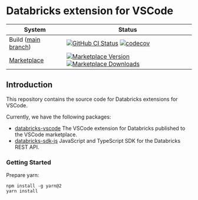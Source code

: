 # Databricks extension for VSCode

| System                                                                                   | Status                                                                                                                                                                                                                                                                                                                                                                |
| ---------------------------------------------------------------------------------------- | --------------------------------------------------------------------------------------------------------------------------------------------------------------------------------------------------------------------------------------------------------------------------------------------------------------------------------------------------------------------- |
| Build ([main branch](https://github.com/databricks/databricks-vscode/commits/main))      | [![GitHub CI Status](https://github.com/databricks/databricks-vscode/actions/workflows/push.yml/badge.svg?branch=main)](https://github.com/databricks/databricks-vscode/actions/workflows/push.yml) [![codecov](https://codecov.io/gh/databricks/databricks-vscode/branch/main/graph/badge.svg?token=PUN77X0W3Z)](https://codecov.io/gh/databricks/databricks-vscode) |
| [Marketplace](https://marketplace.visualstudio.com/items?itemName=databricks.databricks) | [![Marketplace Version](https://img.shields.io/vscode-marketplace/v/databricks.databricks.svg) ![Marketplace Downloads](https://img.shields.io/vscode-marketplace/d/databricks.databricks.svg)](https://marketplace.visualstudio.com/items?itemName=databricks.databricks)                                                                                            |

## Introduction

This repository contains the source code for Databricks extensions for VSCode.

Currently, we have the following packages:

-   [databricks-vscode](https://github.com/databricks/databricks-vscode/tree/main/packages/databricks-vscode)
    The VSCode extension for Databricks published to the VSCode marketplace.
-   [databricks-sdk-js](https://github.com/databricks/databricks-vscode/tree/main/packages/databricks-sdk-js)
    JavaScript and TypeScript SDK for the Databricks REST API.

### Getting Started

Prepare yarn:

```
npm install -g yarn@2
yarn install
```


